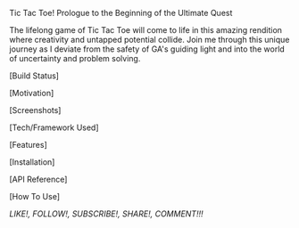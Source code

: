 Tic Tac Toe! Prologue to the Beginning of the Ultimate Quest

The lifelong game of Tic Tac Toe will come to life in this amazing rendition
where creativity and untapped potential collide. Join me through this unique
journey as I deviate from the safety of GA's guiding light and into the world of
uncertainty and problem solving.


[Build Status]

[Motivation]

[Screenshots]

[Tech/Framework Used]


[Features]

[Installation]

[API Reference]

[How To Use]

*LIKE!, FOLLOW!, SUBSCRIBE!, SHARE!, COMMENT!!!*
